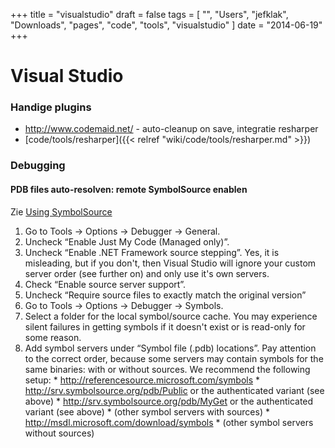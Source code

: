 +++
title = "visualstudio"
draft = false
tags = [
    "",
    "Users",
    "jefklak",
    "Downloads",
    "pages",
    "code",
    "tools",
    "visualstudio"
]
date = "2014-06-19"
+++
# Visual Studio 

### Handige plugins 

  * http://www.codemaid.net/ - auto-cleanup on save, integratie resharper
  * [code/tools/resharper]({{< relref "wiki/code/tools/resharper.md" >}})

### Debugging 

#### PDB files auto-resolven: remote SymbolSource enablen 

Zie [Using SymbolSource](http://www.symbolsource.org/Public/Wiki/Using)

  1. Go to Tools -> Options -> Debugger -> General.
  2. Uncheck “Enable Just My Code (Managed only)”.
  3. Uncheck “Enable .NET Framework source stepping”. Yes, it is misleading, but if you don't, then Visual Studio will ignore your custom server order (see further on) and only use it's own servers.
  4. Check “Enable source server support”.
  5. Uncheck “Require source files to exactly match the original version”
  6. Go to Tools -> Options -> Debugger -> Symbols.
  7. Select a folder for the local symbol/source cache. You may experience silent failures in getting symbols if it doesn't exist or is read-only for some reason.
  8. Add symbol servers under “Symbol file (.pdb) locations”. Pay attention to the correct order, because some servers may contain symbols for the same binaries: with or without sources. We recommend the following setup:
    * http://referencesource.microsoft.com/symbols
    * http://srv.symbolsource.org/pdb/Public or the authenticated variant (see above)
    * http://srv.symbolsource.org/pdb/MyGet or the authenticated variant (see above)
    * (other symbol servers with sources)
    * http://msdl.microsoft.com/download/symbols
    * (other symbol servers without sources)
